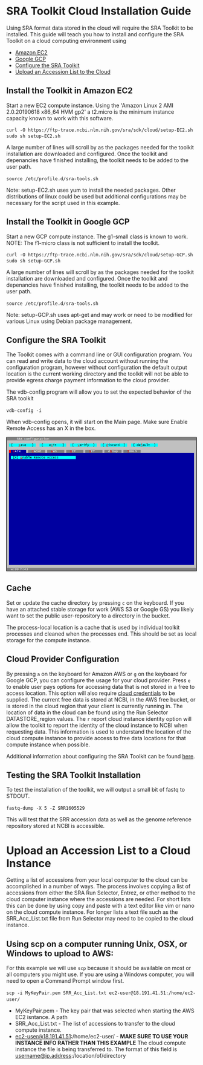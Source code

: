 # SRA Toolkit Cloud Installation Guide
Using SRA format data stored in the cloud will require the SRA Toolkit to be installed.  This guide will teach you how to install and configure the SRA Toolkit on a cloud computing environment using
- [Amazon EC2](#Install-the-Toolkit-in-Amazon-EC2)
- [Google GCP](#Install-the-Toolkit-in-Google-GCP)
- [Configure the SRA Toolkit](#Configure-the-SRA-Toolkit)
- [Upload an Accession List to the Cloud](#Upload-an-Accession-List-to-a-Cloud-Instance)

## Install the Toolkit in Amazon EC2
Start a new EC2 compute instance.  Using the 'Amazon Linux 2 AMI 2.0.20190618 x86_64 HVM gp2' a t2.micro is the minimum instance capacity known to work with this software.
```
curl -O https://ftp-trace.ncbi.nlm.nih.gov/sra/sdk/cloud/setup-EC2.sh
sudo sh setup-EC2.sh
```
A large number of lines will scroll by as the packages needed for the toolkit installation are downloaded and configured.  Once the toolkit and depenancies have finished installing, the toolkit needs to be added to the user path. 

`source /etc/profile.d/sra-tools.sh`

Note: setup-EC2.sh uses yum to install the needed packages.  Other distributions of linux could be used but additional configurations may be necessary for the script used in this example.

## Install the Toolkit in Google GCP
Start a new GCP compute instance.  The g1-small class is known to work.  NOTE: The f1-micro class is not sufficient to install the toolkit.

```
curl -O https://ftp-trace.ncbi.nlm.nih.gov/sra/sdk/cloud/setup-GCP.sh
sudo sh setup-GCP.sh
```

A large number of lines will scroll by as the packages needed for the toolkit installation are downloaded and configured.  Once the toolkit and depenancies have finished installing, the toolkit needs to be added to the user path. 

`source /etc/profile.d/sra-tools.sh`

Note: setup-GCP.sh uses apt-get and may work or need to be modified for various Linux using Debian package management. 

## Configure the SRA Toolkit
The Toolkit comes with a command line or GUI configuration program.  You can read and write data to the cloud account without running the configuration program, however without configuration the default output location is the current working directory and the toolkit will not be able to provide egress charge payment information to the cloud provider.

The vdb-config program will allow you to set the expected behavior of the SRA toolkit

`vdb-config -i` 

When vdb-config opens, it will start on the Main page. Make sure Enable Remote Access has an X in the box.  

![SRA Toolkit Configuration](https://github.com/NCBI-Hackathons/ncbi-cloud-tutorials/blob/master/images/tkt_main.png "SRA Toolkit Configuration Main Page")

## Cache
Set or update the cache directory by pressing `c` on the keyboard.  If you have an attached stable storage for work (AWS S3 or Google GS) you likely want to set the public user-repository to a directory in the bucket.

The process-local location is a cache that is used by individual toolkit processes and cleaned when the processes end.  This should be set as local storage for the compute instance.

## Cloud Provider Configuration

By pressing `a` on the keyboard for Amazon AWS or `g` on the keyboard for Google GCP, you can configure the usage for your cloud provider.  Press `e` to enable user pays options for accessing data that is not stored in a free to access location.  This option will also require [cloud credentials](https://github.com/ncbi/sra-tools/wiki/03.-Cloud-Credentials "SRA Toolkit Cloud Credentials Guide") to be supplied. The current free data is stored at NCBI, in the AWS free bucket, or is stored in the cloud region that your client is currently running in.  The location of data in the cloud can be found using the Run Selector DATASTORE_region values.  The `r` report cloud instance identity option will allow the toolkit to report the identity of the cloud instance to NCBI when requesting data.  This information is used to understand the location of the cloud compute instance to provide access to free data locations for that compute instance when possible.  

Additional information about configuring the SRA Toolkit can be found [here](https://github.com/ncbi/sra-tools/wiki/04.-Toolkit-Configuration).

## Testing the SRA Toolkit Installation
To test the installation of the toolkit, we will output a small bit of fastq to STDOUT.

`fastq-dump -X 5 -Z SRR1605529`

This will test that the SRR accession data as well as the genome reference repository stored at NCBI is accessible.

# Upload an Accession List to a Cloud Instance
Getting a list of accessions from your local computer to the cloud can be accomplished in a number of ways.  The process involves copying a list of accessions from either the SRA Run Selector, Entrez, or other method to the cloud computer instance where the accessions are needed.  For short lists this can be done by using copy and paste with a text editor like vim or nano on the cloud compute instance.  For longer lists a text file such as the SRR_Acc_List.txt file from Run Selector may need to be copied to the cloud instance.

## Using scp on a computer running Unix, OSX, or Windows to upload to AWS:

For this example we will use `scp` because it should be available on most or all computers you might use.  If you are using a Windows computer, you will need to open a Command Prompt window first.

`scp -i MyKeyPair.pem SRR_Acc_List.txt ec2-user@18.191.41.51:/home/ec2-user/`

- MyKeyPair.pem - The key pair that was selected when starting the AWS EC2 isntance.  A path 
- SRR_Acc_List.txt - The list of accessions to transfer to the cloud compute instance.
- ec2-user@18.191.41.51:/home/ec2-user/ - **MAKE SURE TO USE YOUR INSTANCE INFO RATHER THAN THIS EXAMPLE** The cloud compute instance the file is being transferred to. The format of this field is username@ip.address:/location/of/directory

